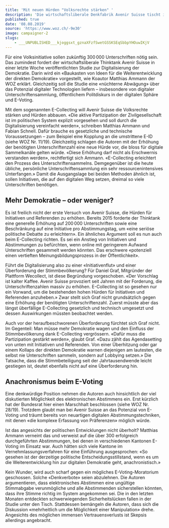 ```yaml
---
title: 'Mit neuen Hürden "Volksrechte stärken" '
description: 'Die wirtschaftsliberale Denkfabrik Avenir Suisse tischt in einer neuen Studie zur digitalen Demokratie alte Ideen im neuen Kleid auf'
published: true
date: '08.08.2019'
source: 'https://www.woz.ch/-9e30'
image: campaigner-2
slugs:
    - ___UNPUBLISHED___kjoggsxt_gznaXFzfSwetGSSKSEqSbbpYHOuwIKjV
---
```


Für eine Volksinitiative sollen zukünftig 300 000 Unterschriften nötig sein. Das zumindest fordert der wirtschaftsliberale Thinktank Avenir Suisse in einer letzte Woche veröffentlichten Studie zur Digitalisierung der Demokratie. Darin wird ein «Baukasten von Ideen für die Weiterentwicklung der direkten Demokratie» vorgestellt, wie Koautor Matthias Ammann der WOZ erklärt. Gleichzeitig soll die Studie eine «nüchterne Abwägung» über das Potenzial digitaler Technologien liefern – insbesondere von digitaler Unterschriftensammlung, öffentlichem Politdiskurs in der digitalen Sphäre und E-Voting.

Mit dem sogenannten E-Collecting will Avenir Suisse die Volksrechte stärken und Hürden abbauen. «Die aktive Partizipation der Zivilgesellschaft ist im politischen System explizit vorgesehen und soll durch die Digitalisierung vereinfacht werden», schreiben Matthias Ammann und Fabian Schnell. Dafür brauche es gesetzliche und technische Voraussetzungen – zum Beispiel eine Kopplung an die umstrittene E-ID (siehe WOZ Nr. 11/19). Gleichzeitig schlagen die Autoren mit der Erhöhung der benötigten Unterschriftenzahl eine neue Hürde vor, die bloss für digitale Sammelkanäle gelten würde. «Diese Erhöhung darf nicht als Erschwernis verstanden werden», rechtfertigt sich Ammann. «E-Collecting erleichtert den Prozess des Unterschriftensammelns. Demgegenüber ist die heute übliche, persönliche Unterschriftensammlung ein sehr ressourcenintensives Unterfangen.» Damit die Ausgangslage bei beiden Methoden ähnlich ist, sollen Initiativen, die auf den digitalen Weg setzen, dreimal so viele Unterschriften benötigen.

## Mehr Demokratie – oder weniger?
Es ist freilich nicht der erste Versuch von Avenir Suisse, die Hürden für Initiativen und Referenden zu erhöhen. Bereits 2015 forderte der Thinktank eine generelle Erhöhung auf 200 000 Unterschriften sowie eine Beschränkung auf eine Initiative pro Abstimmungstag, um «eine seriöse politische Debatte zu erleichtern». Ein ähnliches Argument soll es nun auch beim E-Collecting richten. Es sei ein Anstieg von Initiativen und Abstimmungen zu befürchten, wenn online mit geringerem Aufwand Unterschriften gesammelt werden könnten. Das erschwere «potenziell einen vertieften Meinungsbildungsprozess in der Öffentlichkeit».

Führt die Digitalisierung also zu einer «Initiativenflut» und einer Überforderung der Stimmbevölkerung? Für Daniel Graf, Mitgründer der Plattform Wecollect, ist diese Begründung vorgeschoben. «Der Vorschlag ist kalter Kaffee. Avenir Suisse provoziert seit Jahren mit der Forderung, die Unterschriftenzahlen massiv zu erhöhen. E-Collecting ist so gesehen nur ein Vorwand, um die bestehenden hohen Hürden für Initiativen und Referenden anzuheben.» Zwar stellt sich Graf nicht grundsätzlich gegen eine Erhöhung der benötigten Unterschriftenzahl. Zuerst müsste aber das längst überfällige E-Collecting gesetzlich und technisch umgesetzt und dessen Auswirkungen müssten beobachtet werden.

Auch vor der heraufbeschworenen Überforderung fürchtet sich Graf nicht. Im Gegenteil: Man müsse mehr Demokratie wagen und den Einfluss der Stimmbevölkerung dank E-Collecting vergrössern. «Dafür muss die Partizipation gestärkt werden», glaubt Graf. «Dazu zählt das Agendasetting von unten mit Initiativen und Referenden. Von einer Überhitzung oder gar einem Kollaps der direkten Demokratie warnen diejenigen am lautesten, die selbst nie Unterschriften sammeln, sondern auf Lobbying setzen.» Die Tatsache, dass die Stimmbeteiligung seit der Jahrtausendwende leicht gestiegen ist, deutet ebenfalls nicht auf eine Überforderung hin.

## Anachronismus beim E-Voting
Eine denkwürdige Position nehmen die Autoren auch hinsichtlich der viel diskutierten Möglichkeit des elektronischen Abstimmens ein. Erst kürzlich hat der Bundesrat hier einen Marschhalt beschlossen (siehe WOZ Nr. 28/19). Trotzdem glaubt man bei Avenir Suisse an das Potenzial von E-Voting und träumt bereits von neuartigen digitalen Abstimmungstechniken, mit denen «die komplexe Erfassung von Präferenzen» möglich würde.

Ist das angesichts der politischen Entwicklungen nicht überholt? Matthias Ammann verneint das und verweist auf die über 300 erfolgreich durchgeführten Abstimmungen, bei denen in verschiedenen Kantonen E-Voting im Einsatz war. Auch hätten sich viele Kantone im Vernehmlassungsverfahren für eine Einführung ausgesprochen: «So gesehen ist der derzeitige politische Entscheidungsstillstand, wenn es um die Weiterentwicklung hin zur digitalen Demokratie geht, anachronistisch.»

Kein Wunder, wird auch scharf gegen ein mögliches E-Voting-Moratorium geschossen. Solche «Denkverbote» seien abzulehnen. Die Autoren argumentieren, dass elektronisches Abstimmen eine ungültige Stimmabgabe verunmögliche und alle Abstimmenden sicherstellen könnten, dass ihre Stimme richtig im System angekommen sei. Die in den letzten Monaten entdeckten schwerwiegenden Sicherheitslücken fallen in der Studie unter den Tisch. Stattdessen bemängeln die Autoren, dass sich die Diskussion «mehrheitlich um die Möglichkeit einer Manipulation» drehe. Angesichts des möglichen immensen Vertrauensverlusts ist Skepsis allerdings angebracht.